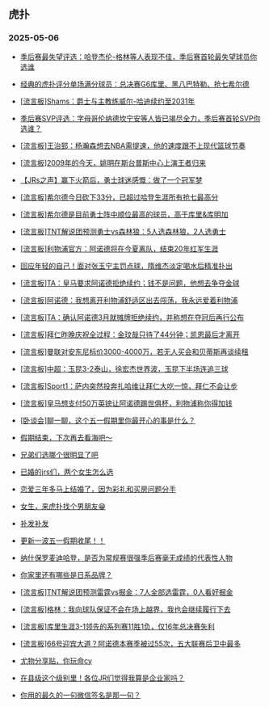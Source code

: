 ## 虎扑 
### 2025-05-06

+ [季后赛最失望评选：哈登杰伦-格林等人表现不佳，季后赛首轮最失望球员你选谁](https://bbs.hupu.com/632408342.html)

+ [经典的虎扑评分单场满分球员：总决赛G6库里、黑八巴特勒、抢七希尔德](https://bbs.hupu.com/632407990.html)

+ [[流言板]Shams：爵士与主教练威尔-哈迪续约至2031年](https://bbs.hupu.com/632411892.html)

+ [季后赛SVP评选：字母哥伦纳德坎宁安等人皆已竭尽全力，季后赛首轮SVP你选谁？](https://bbs.hupu.com/632407944.html)

+ [[流言板]王治郅：杨瀚森想去NBA需提速，他的速度跟不上现代篮球节奏](https://bbs.hupu.com/632408849.html)

+ [[流言板]2009年的今天，姚明在斯台普斯中心上演王者归来](https://bbs.hupu.com/632411309.html)

+ [【JRs之声】赢下火箭后，勇士球迷感慨：做了一个冠军梦](https://bbs.hupu.com/632409027.html)

+ [[流言板]希尔德今日砍下33分，已超过哈登生涯所有抢七最高分](https://bbs.hupu.com/632410442.html)

+ [[流言板]希尔德是目前勇士阵中顺位最高的球员，高于库里&amp;库明加](https://bbs.hupu.com/632410546.html)

+ [[流言板]TNT解说团预测勇士vs森林狼：5人选森林狼，2人选勇士](https://bbs.hupu.com/632413178.html)

+ [[流言板]利物浦官方：阿诺德将在今夏离队，结束20年红军生涯](https://bbs.hupu.com/632406758.html)

+ [回应年轻的自己！面对张玉宁主罚点球，隋维杰淡定喝水后精准扑出](https://bbs.hupu.com/632407517.html)

+ [[流言板]TA：皇马要求阿诺德拒绝续约；钱不是问题，他想去争夺金球](https://bbs.hupu.com/632407340.html)

+ [[流言板]阿诺德：我想离开利物浦舒适区出去闯荡，我永远爱着利物浦](https://bbs.hupu.com/632406871.html)

+ [[流言板]TA：确认阿诺德3月就摊牌拒绝续约，并称想在夺冠后再行公布](https://bbs.hupu.com/632407109.html)

+ [[流言板]拜仁昨晚庆祝全过程：金玟哉只待了44分钟；凯恩最后才离开](https://bbs.hupu.com/632401469.html)

+ [[流言板]曼联对安东尼标价3000-4000万，若无人买会和贝蒂斯再谈续租](https://bbs.hupu.com/632409501.html)

+ [[流言板]中超：玉昆3-2泰山，徐宏杰世界波，玉昆下半场连追三球](https://bbs.hupu.com/632411803.html)

+ [[流言板]Sport1：萨内突然投奔扎哈维让拜仁大吃一惊，拜仁不会让步](https://bbs.hupu.com/632410012.html)

+ [[流言板]皇马想支付50万英镑让阿诺德踢世俱杯，利物浦称你得加钱](https://bbs.hupu.com/632407713.html)

+ [[卧谈会]聊一聊，这个五一假期里你最开心的事是什么？](https://bbs.hupu.com/632410777.html)

+ [假期结束，下次再去看海吧～](https://bbs.hupu.com/632408627.html)

+ [兄弟们选哪个很明显了吧](https://bbs.hupu.com/632409202.html)

+ [已婚的jrs们，两个女生怎么选](https://bbs.hupu.com/632410964.html)

+ [恋爱三年多马上结婚了，因为彩礼和买房问题分手](https://bbs.hupu.com/632410658.html)

+ [女生，来虎扑找个男朋友😁](https://bbs.hupu.com/632408583.html)

+ [补发补发](https://bbs.hupu.com/632409177.html)

+ [更新一波五一假期收尾！！](https://bbs.hupu.com/632409939.html)

+ [纳什保罗麦迪哈登，是否为常规赛很强季后赛毫无成绩的代表性人物](https://bbs.hupu.com/632408927.html)

+ [你家里还有哪些是日系品牌？](https://bbs.hupu.com/632412444.html)

+ [[流言板]TNT解说团预测雷霆vs掘金：7人全部选雷霆，0人看好掘金](https://bbs.hupu.com/632413242.html)

+ [[流言板]格林：我向球队保证不会在场上越界，我也会继续履行下去](https://bbs.hupu.com/632413157.html)

+ [[流言板]库里生涯3-1领先的系列赛11胜1负，仅16年总决赛失利](https://bbs.hupu.com/632409911.html)

+ [[流言板]66号迎宾大道？阿诺德本赛季被过55次，五大联赛后卫中最多](https://bbs.hupu.com/632410934.html)

+ [尤物分享贴，你玩命cy](https://bbs.hupu.com/632410112.html)

+ [在县级这个级别里！各位JR们觉得我算是企业家吗？](https://bbs.hupu.com/632411462.html)

+ [你用的最久的一句微信签名是那一句？](https://bbs.hupu.com/632410204.html)


